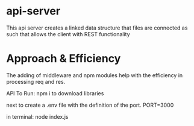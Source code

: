 # api-server

This api server creates a linked data structure that files are connected as such that allows the client with REST functionality

# Approach & Efficiency
The adding of middleware and npm modules help with the efficiency in processing req and res. 

API
To Run: npm i to download libraries

next to create a .env file with the definition of the port. PORT=3000

in terminal: node index.js